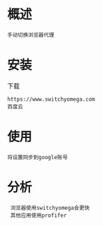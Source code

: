 

# 概述

    手动切换浏览器代理

# 安装

下载

    https://www.switchyomega.com 
    百度云

    
# 使用



    将设置同步到google账号
    
    
# 分析

     浏览器使用switchyomega会更快
     其他应用使用profifer